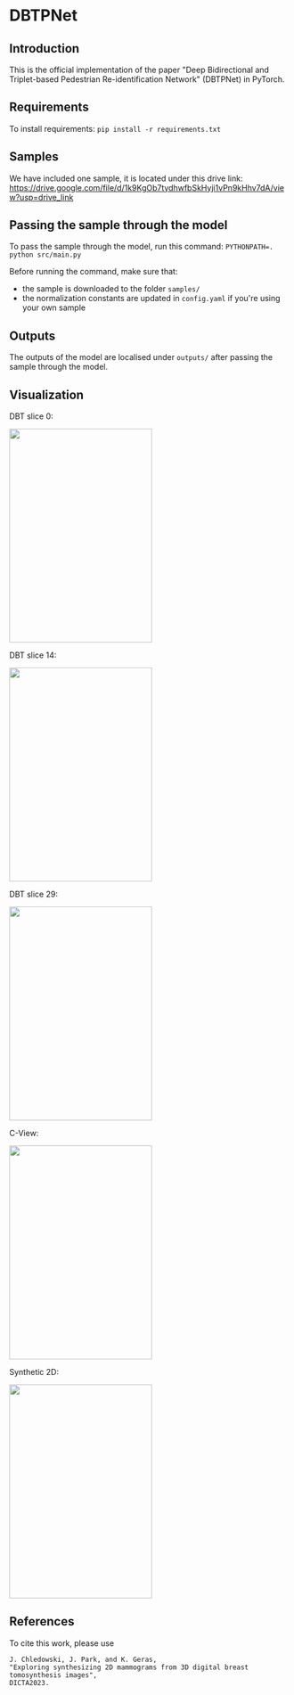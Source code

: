 # DBTPNet


## Introduction
This is the official implementation of the paper "Deep Bidirectional and Triplet-based Pedestrian Re-identification Network" (DBTPNet) in PyTorch.

## Requirements
To install requirements:
```pip install -r requirements.txt```

## Samples
We have included one sample, it is located under this drive link: https://drive.google.com/file/d/1k9KgOb7tydhwfbSkHyji1vPn9kHhv7dA/view?usp=drive_link

## Passing the sample through the model
To pass the sample through the model, run this command:
```PYTHONPATH=. python src/main.py```

Before running the command, make sure that:
- the sample is downloaded to the folder `samples/`
- the normalization constants are updated in `config.yaml` if you're using your own sample

## Outputs
The outputs of the model are localised under `outputs/` after passing the sample through the model.

## Visualization

DBT slice 0:

<img src="samples/dbt_image_0.png" width="256" height="384">

DBT slice 14:

<img src="samples/dbt_image_14.png" width="256" height="384">


DBT slice 29:

<img src="samples/dbt_image_29.png" width="256" height="384">

C-View: 

<img src="samples/c_view_2d.png" width="256" height="384">

Synthetic 2D:

<img src="samples/synthetic_2d.png" width="256" height="384">


## References
To cite this work, please use
```
J. Chledowski, J. Park, and K. Geras, 
"Exploring synthesizing 2D mammograms from 3D digital breast tomosynthesis images", 
DICTA2023.
```